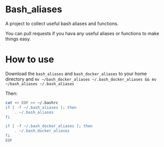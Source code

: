 # Bash_aliases
A project to collect useful bash aliases and functions.

You can pull requests if you hava any useful aliases or functions to make things easy.

# How to use
Download the `bash_aliases` and `bash_docker_aliases` to your home directory and `mv ~/bash_docker_aliases ~/.bash_docker_aliases && mv ~/bash_aliases ~/.bash_aliases`

Then:

````bash
cat << EOF >> ~/.bashrc
if [ -f ~/.bash_aliases ]; then
    . ~/.bash_aliases
fi

if [ -f ~/.bash_docker_aliases ]; then
    . ~/.bash_docker_aliases
fi
EOF
````
